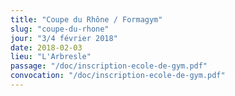 ```yaml
---
title: "Coupe du Rhône / Formagym"
slug: "coupe-du-rhone"
jour: "3/4 février 2018"
date: 2018-02-03
lieu: "L'Arbresle"
passage: "/doc/inscription-ecole-de-gym.pdf"
convocation: "/doc/inscription-ecole-de-gym.pdf"
---
```

